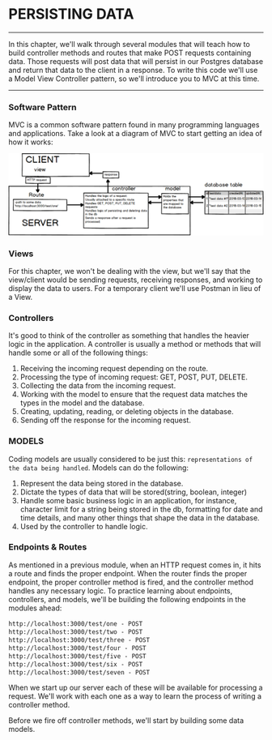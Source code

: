 # PERSISTING DATA
---

In this chapter, we'll walk through several modules that will teach how to build controller methods and routes that make POST requests containing data. Those requests will post data that will persist in our Postgres database and return that data to the client in a response. To write this code we'll use a Model View Controller pattern, so we'll introduce you to MVC at this time.

<hr>

### Software Pattern
 MVC is a common software pattern found in many programming languages and applications. Take a look at a diagram of MVC to start getting an idea of how it works:

![screenshot](assets/02-mvc.png)

### Views
For this chapter, we won't be dealing with the view, but we'll say that the view/client would be sending requests, receiving responses, and working to display the data to users. For a temporary client we'll use Postman in lieu of a View.

### Controllers
It's good to think of the controller as something that handles the heavier logic in the application. A controller is usually a method or methods that will handle some or all of the following things:

1. Receiving the incoming request depending on the route.
2. Processing the type of incoming request: GET, POST, PUT, DELETE.
3. Collecting the data from the incoming request.
4. Working with the model to ensure that the request data matches the types in the model and the database. 
5. Creating, updating, reading, or deleting objects in the database. 
6. Sending off the response for the incoming request. 

### MODELS
Coding models are usually considered to be just this: `representations of the data being handled`. Models can do the following:
1. Represent the data being stored in the database. 
2. Dictate the types of data that will be stored(string, boolean, integer)
3. Handle some basic business logic in an application, for instance, character limit for a string being stored in the db, formatting for date and time details, and many other things that shape the data in the database.
4. Used by the controller to handle logic.


### Endpoints & Routes
As mentioned in a previous module, when an HTTP request comes in, it hits a route and finds the proper endpoint. When the router finds the proper endpoint, the proper controller method is fired, and the controller method handles any necessary logic. To practice learning about endpoints, controllers, and models, we'll be building the following endpoints in the modules ahead:

```
http://localhost:3000/test/one - POST 
http://localhost:3000/test/two - POST
http://localhost:3000/test/three - POST
http://localhost:3000/test/four - POST
http://localhost:3000/test/five - POST
http://localhost:3000/test/six - POST
http://localhost:3000/test/seven - POST
```

When we start up our server each of these will be available for processing a request. We'll work with each one as a way to learn the process of writing a controller method.

Before we fire off controller methods, we'll start by building some data models.





